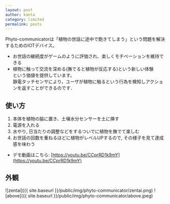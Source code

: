 ```yaml
---
layout: post
author: kanta
category: limited
permalink: posts
---
```

Phyto-communicatorは「植物の世話に途中で飽きてしまう」という問題を解決するためのIOTデバイス。  
* お世話の継続度がゲームのように評価され、楽しくモチベーションを維持できる
* 植物に触って交流を深める(撫でると植物が反応する)という新しい体験  
という価値を提供しています。  
静電タッチセンサにより，ユーザが植物に触るという行為を検知しアクションを返すことができるのです．

## 使い方
1. 本体を植物の脇に置き、土壌水分センサーを土に挿す
2. 電源を入れる
3. 水やり, 日当たりの調整などをするついでに植物を撫でて楽しむ
4. お世話の回数を重ねるほどに植物がレベルUPするので, その様子を見て達成感を味わう    
* デモ動画はこちら: [https://youtu.be/CCprRD1k9mY](https://youtu.be/CCprRD1k9mY)

## 外観
![zentai]({{ site.baseurl }}/public/img/phyto-communicator/zentai.png)
![above]({{ site.baseurl }}/public/img/phyto-communicator/above.jpeg)
